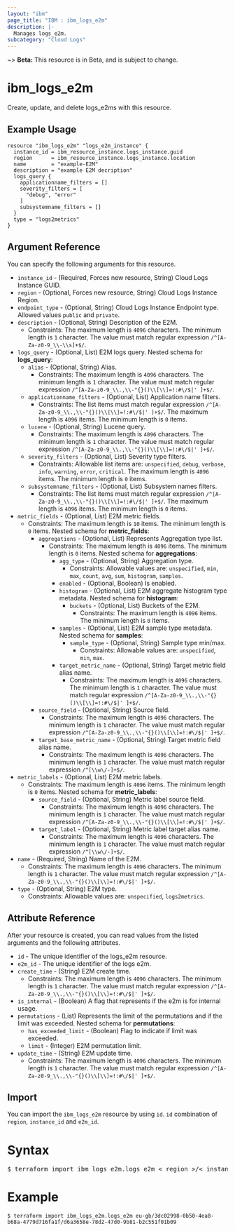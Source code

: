 ```yaml
---
layout: "ibm"
page_title: "IBM : ibm_logs_e2m"
description: |-
  Manages logs_e2m.
subcategory: "Cloud Logs"
---
```


~> **Beta:** This resource is in Beta, and is subject to change.

# ibm_logs_e2m

Create, update, and delete logs_e2ms with this resource.

## Example Usage

```hcl
resource "ibm_logs_e2m" "logs_e2m_instance" {
  instance_id = ibm_resource_instance.logs_instance.guid
  region      = ibm_resource_instance.logs_instance.location
  name        = "example-E2M"
  description = "example E2M decription"
  logs_query {
    applicationname_filters = []
    severity_filters = [
      "debug", "error"
    ]
    subsystemname_filters = []
  }
  type = "logs2metrics"
}
```

## Argument Reference

You can specify the following arguments for this resource.

* `instance_id` - (Required, Forces new resource, String)  Cloud Logs Instance GUID.
* `region` - (Optional, Forces new resource, String) Cloud Logs Instance Region.
* `endpoint_type` - (Optional, String) Cloud Logs Instance Endpoint type. Allowed values `public` and `private`.
* `description` - (Optional, String) Description of the E2M.
  * Constraints: The maximum length is `4096` characters. The minimum length is `1` character. The value must match regular expression `/^[A-Za-z0-9_\\-\\s]+$/`.
* `logs_query` - (Optional, List) E2M logs query.
Nested schema for **logs_query**:
	* `alias` - (Optional, String) Alias.
	  * Constraints: The maximum length is `4096` characters. The minimum length is `1` character. The value must match regular expression `/^[A-Za-z0-9_\\.,\\-"{}()\\[\\]=!:#\/$|' ]+$/`.
	* `applicationname_filters` - (Optional, List) Application name filters.
	  * Constraints: The list items must match regular expression `/^[A-Za-z0-9_\\.,\\-"{}()\\[\\]=!:#\/$|' ]+$/`. The maximum length is `4096` items. The minimum length is `0` items.
	* `lucene` - (Optional, String) Lucene query.
	  * Constraints: The maximum length is `4096` characters. The minimum length is `1` character. The value must match regular expression `/^[A-Za-z0-9_\\.,\\-"{}()\\[\\]=!:#\/$|' ]+$/`.
	* `severity_filters` - (Optional, List) Severity type filters.
	  * Constraints: Allowable list items are: `unspecified`, `debug`, `verbose`, `info`, `warning`, `error`, `critical`. The maximum length is `4096` items. The minimum length is `0` items.
	* `subsystemname_filters` - (Optional, List) Subsystem names filters.
	  * Constraints: The list items must match regular expression `/^[A-Za-z0-9_\\.,\\-"{}()\\[\\]=!:#\/$|' ]+$/`. The maximum length is `4096` items. The minimum length is `0` items.
* `metric_fields` - (Optional, List) E2M metric fields.
  * Constraints: The maximum length is `10` items. The minimum length is `0` items.
Nested schema for **metric_fields**:
	* `aggregations` - (Optional, List) Represents Aggregation type list.
	  * Constraints: The maximum length is `4096` items. The minimum length is `0` items.
	Nested schema for **aggregations**:
		* `agg_type` - (Optional, String) Aggregation type.
		  * Constraints: Allowable values are: `unspecified`, `min`, `max`, `count`, `avg`, `sum`, `histogram`, `samples`.
		* `enabled` - (Optional, Boolean) Is enabled.
		* `histogram` - (Optional, List) E2M aggregate histogram type metadata.
		Nested schema for **histogram**:
			* `buckets` - (Optional, List) Buckets of the E2M.
			  * Constraints: The maximum length is `4096` items. The minimum length is `0` items.
		* `samples` - (Optional, List) E2M sample type metadata.
		Nested schema for **samples**:
			* `sample_type` - (Optional, String) Sample type min/max.
			  * Constraints: Allowable values are: `unspecified`, `min`, `max`.
		* `target_metric_name` - (Optional, String) Target metric field alias name.
		  * Constraints: The maximum length is `4096` characters. The minimum length is `1` character. The value must match regular expression `/^[A-Za-z0-9_\\.,\\-"{}()\\[\\]=!:#\/$|' ]+$/`.
	* `source_field` - (Optional, String) Source field.
	  * Constraints: The maximum length is `4096` characters. The minimum length is `1` character. The value must match regular expression `/^[A-Za-z0-9_\\.,\\-"{}()\\[\\]=!:#\/$|' ]+$/`.
	* `target_base_metric_name` - (Optional, String) Target metric field alias name.
	  * Constraints: The maximum length is `4096` characters. The minimum length is `1` character. The value must match regular expression `/^[\\w\/-]+$/`.
* `metric_labels` - (Optional, List) E2M metric labels.
  * Constraints: The maximum length is `4096` items. The minimum length is `0` items.
Nested schema for **metric_labels**:
	* `source_field` - (Optional, String) Metric label source field.
	  * Constraints: The maximum length is `4096` characters. The minimum length is `1` character. The value must match regular expression `/^[A-Za-z0-9_\\.,\\-"{}()\\[\\]=!:#\/$|' ]+$/`.
	* `target_label` - (Optional, String) Metric label target alias name.
	  * Constraints: The maximum length is `4096` characters. The minimum length is `1` character. The value must match regular expression `/^[\\w\/-]+$/`.
* `name` - (Required, String) Name of the E2M.
  * Constraints: The maximum length is `4096` characters. The minimum length is `1` character. The value must match regular expression `/^[A-Za-z0-9_\\.,\\-"{}()\\[\\]=!:#\/$|' ]+$/`.
* `type` - (Optional, String) E2M type.
  * Constraints: Allowable values are: `unspecified`, `logs2metrics`.

## Attribute Reference

After your resource is created, you can read values from the listed arguments and the following attributes.

* `id` - The unique identifier of the logs_e2m resource.
* `e2m_id` - The unique identifier of the logs e2m.
* `create_time` - (String) E2M create time.
  * Constraints: The maximum length is `4096` characters. The minimum length is `1` character. The value must match regular expression `/^[A-Za-z0-9_\\.,\\-"{}()\\[\\]=!:#\/$|' ]+$/`.
* `is_internal` - (Boolean) A flag that represents if the e2m is for internal usage.
* `permutations` - (List) Represents the limit of the permutations and if the limit was exceeded.
Nested schema for **permutations**:
	* `has_exceeded_limit` - (Boolean) Flag to indicate if limit was exceeded.
	* `limit` - (Integer) E2M permutation limit.
* `update_time` - (String) E2M update time.
  * Constraints: The maximum length is `4096` characters. The minimum length is `1` character. The value must match regular expression `/^[A-Za-z0-9_\\.,\\-"{}()\\[\\]=!:#\/$|' ]+$/`.


## Import

You can import the `ibm_logs_e2m` resource by using `id`. `id` combination of `region`, `instance_id` and `e2m_id`.

# Syntax
<pre>
$ terraform import ibm_logs_e2m.logs_e2m < region >/< instance_id >/< e2m_id >;
</pre>

# Example
```
$ terraform import ibm_logs_e2m.logs_e2m eu-gb/3dc02998-0b50-4ea8-b68a-4779d716fa1f/d6a3658e-78d2-47d0-9b81-b2c551f01b09
```
